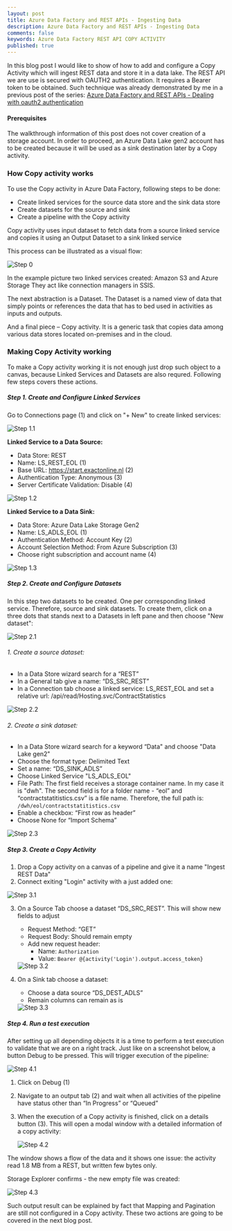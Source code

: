 ```yaml
---
layout: post
title: Azure Data Factory and REST APIs - Ingesting Data
description: Azure Data Factory and REST APIs - Ingesting Data
comments: false
keywords: Azure Data Factory REST API COPY ACTIVITY
published: true 
---
```


In this blog post I would like to show of how to add and configure a Copy Activity which will ingest REST data and store it in a data lake. 
The REST API we are use is secured with OAUTH2 authentication. It requires a Bearer token to be obtained. Such technique was already demonstrated by me in a previous post of the series: <a href='/2019/adfv2-rest-api-part1-oauth2'>Azure Data Factory and REST APIs - Dealing with oauth2 authentication</a>

#### Prerequisites

The walkthrough information of this post does not cover creation of a storage account. In order to proceed, an Azure Data Lake gen2 account has to be created because it will be used as a sink destination later by a Copy activity.

### How Copy activity works

To use the Copy activity in Azure Data Factory, following steps to be done:
 -	Create linked services for the source data store and the sink data store
 -	Create datasets for the source and sink
 -	Create a pipeline with the Copy activity

Copy activity uses input dataset to fetch data from a source linked service and copies it using an Output Dataset to a sink linked service

This process can be illustrated as a visual flow:
 
<img src="/assets/images/posts/adf-rest-p2/copy_activity_example.png" alt="Step 0" />


In the example picture two linked services created: Amazon S3 and Azure Storage
They act like connection managers in SSIS.

The next abstraction is a Dataset. The Dataset is a named view of data that simply points or references the data that has to bed used in activities as inputs and outputs.

And a final piece – Copy activity. It is a generic task that copies data among various data stores located on-premises and in the cloud.


### Making Copy Activity working
To make a Copy activity working it is not enough just drop such object to a canvas, because Linked Services and Datasets are also requred. Following few steps covers these actions.

##### Step 1. Create and Configure Linked Services

Go to Connections page (1) and click on "+ New" to create linked services:


<img src="/assets/images/posts/adf-rest-p2/step1-1.png" alt="Step 1.1" />

**Linked Service to a Data Source:**

 - Data Store: REST
 - Name: LS_REST_EOL (1)
 - Base URL: https://start.exactonline.nl (2)
 - Authentication Type: Anonymous (3)
 - Server Certificate Validation: Disable (4)

<img src="/assets/images/posts/adf-rest-p2/step1-2.png" alt="Step 1.2" />

**Linked Service to a Data Sink:**

 - Data Store: Azure Data Lake Storage Gen2
 - Name: LS_ADLS_EOL (1)
 - Authentication Method: Account Key (2)
 - Account Selection Method: From Azure Subscription (3)
 - Choose right subscription and account name (4)
 
<img src="/assets/images/posts/adf-rest-p2/step1-3.png" alt="Step 1.3" />



##### Step 2. Create and Configure Datasets

In this step two datasets to be created. One per corresponding linked service. Therefore, source and sink datasets. To create them, click on a three dots that stands next to a Datasets in left pane and then choose "New dataset":

<img src="/assets/images/posts/adf-rest-p2/step2-1.png" alt="Step 2.1" />


###### 1. Create a source dataset:
  -	In a Data Store wizard search for a “REST”
  - In a General tab give a name: “DS_SRC_REST”
  - In a Connection tab choose a linked service: LS_REST_EOL and set a relative url: /api/read/Hosting.svc/ContractStatistics

<img src="/assets/images/posts/adf-rest-p2/step2-2.png" alt="Step 2.2" />

###### 2. Create a sink dataset:
  - In a Data Store wizard search for a keyword “Data" and choose "Data Lake gen2"
  - Choose the format type: Delimited Text
  - Set a name: “DS_SINK_ADLS”
  - Choose Linked Service "LS_ADLS_EOL"
 - File Path: The first field receives a storage container name. In my case it is "dwh". The second field is for a folder name -  “eol” and “contractstatitistics.csv” is a file name. Therefore, the full path is: ```/dwh/eol/contractstatitistics.csv```
  - Enable a checkbox: “First row as header”
  - Choose None for “Import Schema”

<img src="/assets/images/posts/adf-rest-p2/step2-3.png" alt="Step 2.3" />

##### Step 3. Create a Copy Activity

 1.	Drop a Copy activity on a canvas of a pipeline and give it a name "Ingest REST Data"
 2.	Connect exiting "Login" activity with a just added one: 

<img src="/assets/images/posts/adf-rest-p2/step3-1.png" alt="Step 3.1" />

 3.	On a Source Tab choose a dataset “DS_SRC_REST”. This will show new fields to adjust
     -	Request Method: “GET”
     -	Request Body: Should remain empty
     -	Add new request header:
         -	Name: ```Authorization```
         -	Value: ```Bearer @{activity('Login').output.access_token}``` 

     <img src="/assets/images/posts/adf-rest-p2/step3-2.png" alt="Step 3.2" />
 4.	On a Sink tab choose a dataset:
    -	Choose a data source “DS_DEST_ADLS”
    -	Remain columns can remain as is
    
    <img src="/assets/images/posts/adf-rest-p2/step3-3.png" alt="Step 3.3" />


##### Step 4. Run a test execution

After setting up all depending objects it is a time to perform a test execution to validate that we are on a right track. Just like on a screenshot below, a button Debug to be pressed. This will trigger execution of the pipeline:

<img src="/assets/images/posts/adf-rest-p2/step4-1.png" alt="Step 4.1" />

 
 1.	Click on Debug (1)
 2.	Navigate to an output tab (2) and wait when all activities of the pipeline have status other than “In Progress” or “Queued”
 3.	When the execution of a Copy activity is finished, click on a details button (3). This will open a modal window with a detailed information of a copy activity:

    <img src="/assets/images/posts/adf-rest-p2/step4-2.png" alt="Step 4.2" />

   The window shows a flow of the data and it shows one issue: the activity read 1.8 MB from a REST, but written few bytes only.

   Storage Explorer confirms - the new empty file was created:

   <img src="/assets/images/posts/adf-rest-p2/step4-3.png" alt="Step 4.3" />

   Such output result can be explained by fact that Mapping and Pagination are still not configured in a Copy activity. These two actions are going to be covered in the next blog post.




